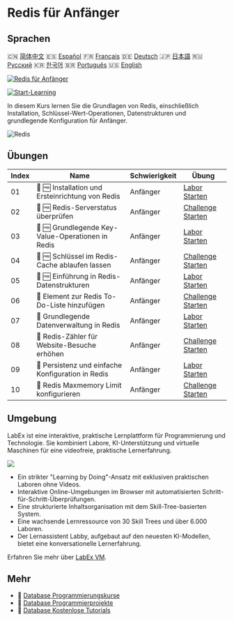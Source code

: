 # Redis für Anfänger

## Sprachen

🇨🇳 [简体中文](README_zh.md) 🇪🇸 [Español](README_es.md) 🇫🇷 [Français](README_fr.md) 🇩🇪 [Deutsch](README_de.md) 🇯🇵 [日本語](README_ja.md) 🇷🇺 [Русский](README_ru.md) 🇰🇷 [한국어](README_ko.md) 🇧🇷 [Português](README_pt.md) 🇺🇸 [English](README.md) 

[![Redis für Anfänger](https://cover-creator.labex.io/redis-for-beginners.png?lang=de)](https://labex.io/de/courses/redis-for-beginners)

[![Start-Learning](https://img.shields.io/badge/Start-Learning-whitesmoke?style=for-the-badge)](https://labex.io/de/courses/redis-for-beginners)

In diesem Kurs lernen Sie die Grundlagen von Redis, einschließlich Installation, Schlüssel-Wert-Operationen, Datenstrukturen und grundlegende Konfiguration für Anfänger.

![Redis](https://img.shields.io/badge/Redis-whitesmoke?style=for-the-badge&logo=redis)


## Übungen

|   Index | Name                                               | Schwierigkeit   | Übung                                                                                                                                 |
|---------|----------------------------------------------------|-----------------|---------------------------------------------------------------------------------------------------------------------------------------|
|      01 | 📖 🆓 Installation und Ersteinrichtung von Redis   | Anfänger        | <a target='_blank' href='https://labex.io/de/tutorials/redis-installation-and-initial-setup-of-redis-552075'>Labor Starten</a>        |
|      02 | 🎯 🆓 Redis-Serverstatus überprüfen                | Anfänger        | <a target='_blank' href='https://labex.io/de/tutorials/redis-verify-redis-server-status-552152'>Challenge Starten</a>                 |
|      03 | 📖 🆓 Grundlegende Key-Value-Operationen in Redis  | Anfänger        | <a target='_blank' href='https://labex.io/de/tutorials/redis-basic-key-value-operations-in-redis-552077'>Labor Starten</a>            |
|      04 | 🎯 🆓 Schlüssel im Redis-Cache ablaufen lassen     | Anfänger        | <a target='_blank' href='https://labex.io/de/tutorials/redis-expire-keys-in-redis-cache-552156'>Challenge Starten</a>                 |
|      05 | 📖 🆓 Einführung in Redis-Datenstrukturen          | Anfänger        | <a target='_blank' href='https://labex.io/de/tutorials/redis-introduction-to-redis-data-structures-552078'>Labor Starten</a>          |
|      06 | 🎯  Element zur Redis To-Do-Liste hinzufügen       | Anfänger        | <a target='_blank' href='https://labex.io/de/tutorials/redis-add-item-to-redis-to-do-list-552161'>Challenge Starten</a>               |
|      07 | 📖  Grundlegende Datenverwaltung in Redis          | Anfänger        | <a target='_blank' href='https://labex.io/de/tutorials/redis-basic-data-management-in-redis-552076'>Labor Starten</a>                 |
|      08 | 🎯  Redis-Zähler für Website-Besuche erhöhen       | Anfänger        | <a target='_blank' href='https://labex.io/de/tutorials/redis-increment-redis-counter-for-website-visits-552163'>Challenge Starten</a> |
|      09 | 📖  Persistenz und einfache Konfiguration in Redis | Anfänger        | <a target='_blank' href='https://labex.io/de/tutorials/redis-persistence-and-simple-configuration-in-redis-552079'>Labor Starten</a>  |
|      10 | 🎯  Redis Maxmemory Limit konfigurieren            | Anfänger        | <a target='_blank' href='https://labex.io/de/tutorials/redis-configure-redis-maxmemory-limit-552162'>Challenge Starten</a>            |

## Umgebung

LabEx ist eine interaktive, praktische Lernplattform für Programmierung und Technologie. Sie kombiniert Labore, KI-Unterstützung und virtuelle Maschinen für eine videofreie, praktische Lernerfahrung.

![](https://tutorial-screenshot.getvm.io/images/vm-1725247253.png)

- Ein strikter "Learning by Doing"-Ansatz mit exklusiven praktischen Laboren ohne Videos.
- Interaktive Online-Umgebungen im Browser mit automatisierten Schritt-für-Schritt-Überprüfungen.
- Eine strukturierte Inhaltsorganisation mit dem Skill-Tree-basierten System.
- Eine wachsende Lernressource von 30 Skill Trees und über 6.000 Laboren.
- Der Lernassistent Labby, aufgebaut auf den neuesten KI-Modellen, bietet eine konversationelle Lernerfahrung.

Erfahren Sie mehr über [LabEx VM](https://support.labex.io/using-labex/virtual-machine).

## Mehr

- 🔗 [Database Programmierungskurse](https://github.com/labex-labs/awesome-programming-courses)
- 🔗 [Database Programmierprojekte](https://github.com/labex-labs/awesome-programming-projects)
- 🔗 [Database Kostenlose Tutorials](https://github.com/labex-labs/database-free-tutorials)

